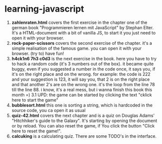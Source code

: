 # learning-javascript
1. **zahlenraten.html** covers the first exercise in the chapter one of the german book "Programmieren lernen mit JavaScript" by Stephan Elter. It's a HTML-document with a bit of vanilla JS, to start it you just need to open it with your browser.
2. **rock-paper-scissors** covers the second exercise of the chapter. it's a simple realisation of the famous game. you can open it with your browser. (try to) have fun!
3. **h4ck1n6 7h3 c0d3** is the next exercise in the book. here you have to try to hack a random code (it's 3 numbers out of the box). it became quite buggy, even if you suggested a number in the code once, it says you, if it's on the right place and on the wrong. for example: the code is 222 and your suggestion is 123, it will say you, that 2 is on the right place and that another 2's are on the wrong one. it's the loop from the line 78 till the line 88. i know, it's a real mess, but i wanna finish this book this month =)
  3.1 UPD: the game can be started by clicking the text "cklick here to start the game"
4. **bubblesort.html** this one is sorting a string, which is hardcoded in the source code, you ca open it as usual
5. **quiz-42.html** covers the next chapter and is a quiz on Douglas Adams' "Hitchhiker's guide to the Galaxy". It's starting by opening the document or by reload. You can also reset the game, if You click the button "Click here to reset the game!".
6. **calcuking** is a calculating quiz. There are some TODO's in the interface.

